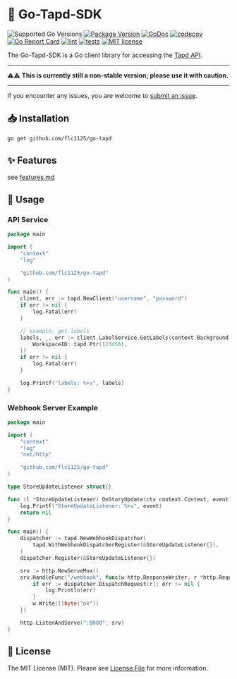 # 🚀 Go-Tapd-SDK

![Supported Go Versions](https://img.shields.io/badge/Go-%3E%3D1.18-blue)
[![Package Version](https://badgen.net/github/release/flc1125/go-tapd/stable)](https://github.com/flc1125/go-tapd/releases)
[![GoDoc](https://pkg.go.dev/badge/github.com/flc1125/go-tapd)](https://pkg.go.dev/github.com/flc1125/go-tapd)
[![codecov](https://codecov.io/gh/flc1125/go-tapd/graph/badge.svg?token=QPTHZ5L9GT)](https://codecov.io/gh/flc1125/go-tapd)
[![Go Report Card](https://goreportcard.com/badge/github.com/flc1125/go-tapd)](https://goreportcard.com/report/github.com/flc1125/go-tapd)
[![lint](https://github.com/flc1125/go-tapd/actions/workflows/lint.yml/badge.svg)](https://github.com/flc1125/go-tapd/actions/workflows/lint.yml)
[![tests](https://github.com/flc1125/go-tapd/actions/workflows/test.yml/badge.svg)](https://github.com/flc1125/go-tapd/actions/workflows/test.yml)
[![MIT license](https://img.shields.io/badge/license-MIT-brightgreen.svg)](https://opensource.org/licenses/MIT)

The Go-Tapd-SDK is a Go client library for accessing the [Tapd API](https://www.tapd.cn/). 

-----

⚠️⚠️ **This is currently still a non-stable version; please use it with caution.** 

-----

If you encounter any issues, you are welcome to [submit an issue](https://github.com/flc1125/go-tapd/issues/new).

## 📥 Installation

```bash
go get github.com/flc1125/go-tapd
```

## ✨ Features

see [features.md](features.md)

## 🔧 Usage

### API Service

```go
package main

import (
	"context"
	"log"

	"github.com/flc1125/go-tapd"
)

func main() {
	client, err := tapd.NewClient("username", "password")
	if err != nil {
		log.Fatal(err)
	}

	// example: get labels
	labels, _, err := client.LabelService.GetLabels(context.Background(), &tapd.GetLabelsRequest{
		WorkspaceID: tapd.Ptr(123456),
	})
	if err != nil {
		log.Fatal(err)
	}

	log.Printf("labels: %+v", labels)
}
```

### Webhook Server Example

```go
package main

import (
	"context"
	"log"
	"net/http"

	"github.com/flc1125/go-tapd"
)

type StoreUpdateListener struct{}

func (l *StoreUpdateListener) OnStoryUpdate(ctx context.Context, event *tapd.StoryUpdateEvent) error {
	log.Printf("StoreUpdateListener: %+v", event)
	return nil
}

func main() {
	dispatcher := tapd.NewWebhookDispatcher(
		tapd.WithWebhookDispatcherRegister(&StoreUpdateListener{}),
	)
	dispatcher.Register(&StoreUpdateListener{})

	srv := http.NewServeMux()
	srv.HandleFunc("/webhook", func(w http.ResponseWriter, r *http.Request) {
		if err := dispatcher.DispatchRequest(r); err != nil {
			log.Println(err)
		}
		w.Write([]byte("ok"))
	})

	http.ListenAndServe(":8080", srv)
}
```

## 📜 License

The MIT License (MIT). Please see [License File](LICENSE) for more information.